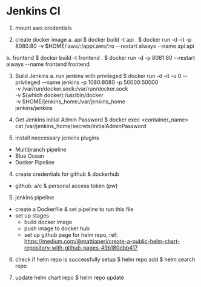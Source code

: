 # Jenkins CI

1. mount aws credentials

2. create docker image 
  a. api
  $ docker build -t api .
  $ docker run -d -it -p 8080:80 -v $HOME/.aws/:/app/.aws/:ro --restart always --name api api 

  b. frontend
  $ docker build -t frontend .
  $ docker run -d -p 8081:80 --restart always --name frontend frontend

3. Build Jenkins
  a. run jenkins with privileged
  $ docker run -d -it -u 0 --privileged --name jenkins -p 1080:8080 -p 50000:50000 \
    -v /var/run/docker.sock:/var/run/docker.sock \
    -v $(which docker):/usr/bin/docker \
    -v $HOME/jenkins_home:/var/jenkins_home \
    jenkins/jenkins


  2. Get Jenkins initial Admin Password
  $ docker exec <container_name> cat /var/jenkins_home/secrets/initialAdminPassword

  3. install neccessary jenkins plugins
  - Multibranch pipeline
  - Blue Ocean
  - Docker Pipeline

  4. create credentials for github & dockerhub
  - github: a/c & personal access token (pw)
  
  5. jenkins pipeline 
  - create a Dockerfile & set pipeline to run this file
  - set up stages
    - build docker image 
    - push image to docker hub
    - set up github page for helm repo, ref: https://medium.com/@mattiaperi/create-a-public-helm-chart-repository-with-github-pages-49b180dbb417

  6. check if helm repo is successfully setup
  $ helm repo add <repo-name> <github-page-url>
  $ helm search repo <repo-name>

  <!-- chart version must be semantic -->
  <!-- appversion do not need to be semantic version -->
  7. update helm chart repo
  $ helm repo update
